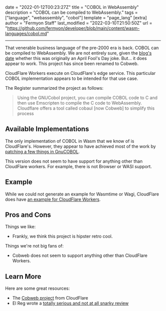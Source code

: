 date = "2022-01-12T00:23:27Z"
title = "COBOL in WebAssembly"
description = "COBOL can be compiled to WebAssembly."
tags = ["language", "webassembly", "cobol"]
template = "page_lang"
[extra]
author = "Fermyon Staff"
last_modified = "2022-03-10T21:50:50Z"
url = "https://github.com/fermyon/developer/blob/main/content/wasm-languages/cobol.md"

---

That venerable business language of the pre-2000 era is back. COBOL can be compiled to WebAssembly. We are not entirely sure, given the [blog's date](https://blog.cloudflare.com/cloudflare-workers-now-support-cobol/) whether this was originally an April Fool's Day joke. But... it does appear to work. This project has since been renamed to Cobweb.

CloudFlare Workers execute on CloudFlare's edge service. This particular COBOL implementation appears to be intended for that use case.

The Register summarized the project as follows:

> Using the GNUCobol project, you can compile COBOL code to C and then use Emscripten to compile the C code to WebAssembly. Cloudflare offers a tool called cobaul [now Cobweb] to simplify this process

## Available Implementations

The only implementation of COBOL in Wasm that we know of is CloudFlare's. However, they appear to have achieved most of the work by [patching a few things in GnuCOBOL](https://github.com/cloudflare/cobweb/tree/master/deps).

This version does not seem to have support for anything other than CloudFlare workers. For example, there is not Browser or WASI support.

## Example

While we could not generate an example for Wasmtime or Wagi, CloudFlare does have [an example for CloudFlare Workers](https://github.com/cloudflare/cobweb/tree/master/example).

## Pros and Cons

Things we like:
- Frankly, we think this project is hipster retro cool.

Things we're not big fans of:
- Cobweb does not seem to support anything other than CloudFlare Workers.

## Learn More

Here are some great resources:

- The [Cobweb project](https://github.com/cloudflare/cobweb) from CloudFlare
- El Reg wrote a [totally serious and not at all snarky review](https://www.theregister.com/2020/04/16/cloudflare_cobol/)
